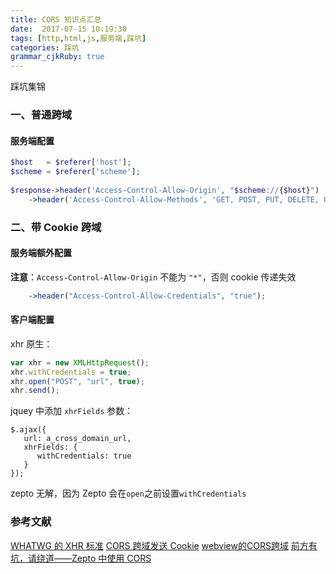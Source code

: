```yaml
---
title: CORS 知识点汇总
date:  2017-07-15 10:19:30
tags: [http,html,js,服务端,踩坑]
categories: 踩坑
grammar_cjkRuby: true
---
```


踩坑集锦

<!-- more -->

### 一、普通跨域
#### 服务端配置
````php
$host   = $referer['host'];
$scheme = $referer['scheme'];
					
$response->header('Access-Control-Allow-Origin', "$scheme://{$host}")
	->header('Access-Control-Allow-Methods', 'GET, POST, PUT, DELETE, OPTIONS')
````

### 二、带 Cookie 跨域
#### 服务端额外配置

**注意**：`Access-Control-Allow-Origin` 不能为 `"*"`，否则 cookie 传递失效

````php
	->header("Access-Control-Allow-Credentials", "true");
````

#### 客户端配置


xhr 原生：
````javascript
var xhr = new XMLHttpRequest();
xhr.withCredentials = true;
xhr.open("POST", "url", true);
xhr.send();
````

jquey 中添加 `xhrFields` 参数：

````
$.ajax({
   url: a_cross_domain_url,
   xhrFields: {
      withCredentials: true
   }
});
````

zepto 无解，因为 Zepto 会在`open`之前设置`withCredentials`


### 参考文献
[WHATWG 的 XHR 标准](https://xhr.spec.whatwg.org/#the-withcredentials-attribute)
[CORS 跨域发送 Cookie](http://harttle.com/2016/12/28/cors-with-cookie.html)
[webview的CORS跨域](http://www.iamaddy.net/2014/04/webview%E7%9A%84cors%E8%B7%A8%E5%9F%9F/)
[前方有坑，请绕道——Zepto 中使用 CORS](https://aotu.io/notes/2015/10/26/zepto-cors/index.html)
